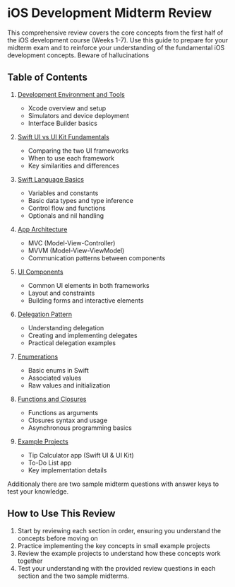# iOS Development Midterm Review

This comprehensive review covers the core concepts from the first half of the iOS development course (Weeks 1-7). Use this guide to prepare for your midterm exam and to reinforce your understanding of the fundamental iOS development concepts. Beware of hallucinations

## Table of Contents

1. [Development Environment and Tools](01-Development-Environment.md)
   - Xcode overview and setup
   - Simulators and device deployment
   - Interface Builder basics

2. [Swift UI vs UI Kit Fundamentals](02-UI-Frameworks.md)
   - Comparing the two UI frameworks
   - When to use each framework
   - Key similarities and differences

3. [Swift Language Basics](03-Swift-Basics.md)
   - Variables and constants
   - Basic data types and type inference
   - Control flow and functions
   - Optionals and nil handling

4. [App Architecture](04-App-Architecture.md)
   - MVC (Model-View-Controller)
   - MVVM (Model-View-ViewModel)
   - Communication patterns between components

5. [UI Components](05-UI-Components.md)
   - Common UI elements in both frameworks
   - Layout and constraints
   - Building forms and interactive elements

6. [Delegation Pattern](06-Delegation.md)
   - Understanding delegation
   - Creating and implementing delegates
   - Practical delegation examples

7. [Enumerations](07-Enumerations.md)
   - Basic enums in Swift
   - Associated values
   - Raw values and initialization

8. [Functions and Closures](08-Functions-Closures.md)
   - Functions as arguments
   - Closures syntax and usage
   - Asynchronous programming basics

9. [Example Projects](09-Example-Projects.md)
   - Tip Calculator app (Swift UI & UI Kit)
   - To-Do List app
   - Key implementation details

Additionaly there are two sample midterm questions with answer keys to test your knowledge.

## How to Use This Review

1. Start by reviewing each section in order, ensuring you understand the concepts before moving on
2. Practice implementing the key concepts in small example projects
3. Review the example projects to understand how these concepts work together
4. Test your understanding with the provided review questions in each section and the two sample midterms.

